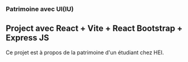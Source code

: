 ### Patrimoine avec UI(IU)

## Project avec React + Vite + React Bootstrap + Express JS

Ce projet est à propos de la patrimoine d'un étudiant chez HEI.